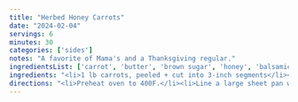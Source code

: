 ```yaml
---
title: "Herbed Honey Carrots"
date: "2024-02-04"
servings: 6
minutes: 30
categories: ['sides']
notes: "A favorite of Mama's and a Thanksgiving regular."
ingredientsList: ['carrot', 'butter', 'brown sugar', 'honey', 'balsamic vinegar', 'garlic', 'Italian seasoning']
ingredients: "<li>1 lb carrots, peeled + cut into 3-inch segments</li><li>1 tbsp olive oil</li><li>Salt + pepper</li><li>2 tbsp butter</li><li>1 tbsp brown sugar</li><li>1 tbsp honey</li><li>1/2 tbsp balsamic vinegar</li><li>1/2 tbsp minced garlic</li><li>1/2 tsp Italian seasoning</li>"
directions: "<li>Preheat oven to 400F.</li><li>Line a large sheet pan with foil, then toss carrots with oil, salt, and pepper; arrange in a single layer.</li><li>Combine butter - garlic in a small saucepan and bring to a boil. Cook for 1 minute, then pour over carrots.</li><li>Bake for 20 minutes or until carrots can be easily pierced with a fork. Serve straight from the oven.</li>"
---
```

